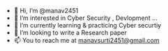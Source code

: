- 👋 Hi, I’m @manav2451
- 👀 I’m interested in Cyber Security , Devlopment ...
- 🌱 I’m currently learning & practicing Cyber securtiy 
- 💞️ I’m looking to write a Research paper
- 📫 You to reach me at manavsurti2451@gmail.com

<!---
manav2451/manav2451 is a ✨ special ✨ repository because its `README.md` (this file) appears on your GitHub profile.
You can click the Preview link to take a look at your changes.
--->

